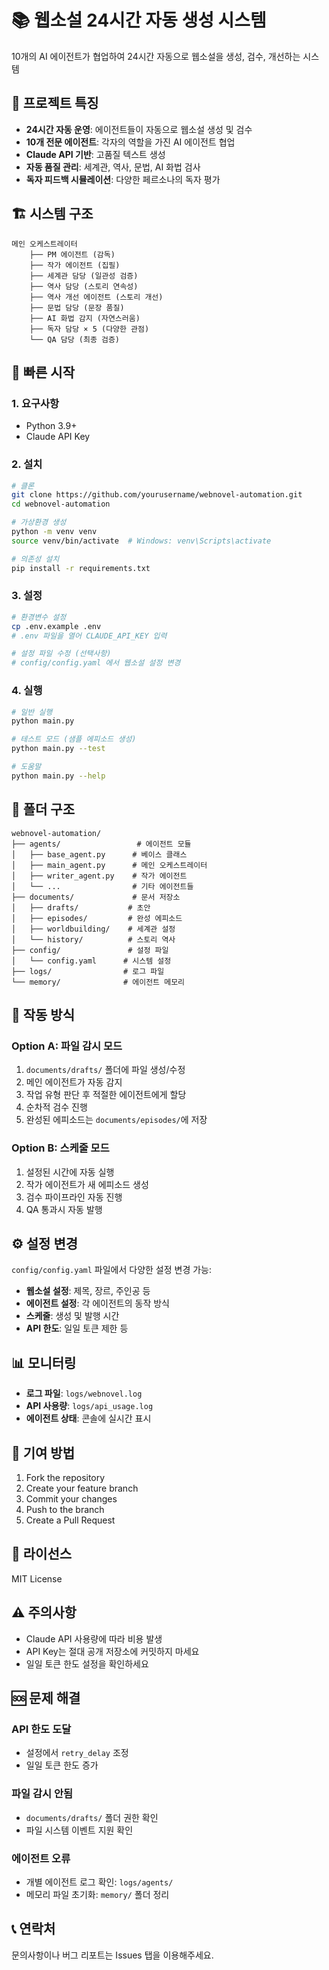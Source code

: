 # 📚 웹소설 24시간 자동 생성 시스템

10개의 AI 에이전트가 협업하여 24시간 자동으로 웹소설을 생성, 검수, 개선하는 시스템

## 🎯 프로젝트 특징

- **24시간 자동 운영**: 에이전트들이 자동으로 웹소설 생성 및 검수
- **10개 전문 에이전트**: 각자의 역할을 가진 AI 에이전트 협업
- **Claude API 기반**: 고품질 텍스트 생성
- **자동 품질 관리**: 세계관, 역사, 문법, AI 화법 검사
- **독자 피드백 시뮬레이션**: 다양한 페르소나의 독자 평가

## 🏗️ 시스템 구조

```
메인 오케스트레이터
    ├── PM 에이전트 (감독)
    ├── 작가 에이전트 (집필)
    ├── 세계관 담당 (일관성 검증)
    ├── 역사 담당 (스토리 연속성)
    ├── 역사 개선 에이전트 (스토리 개선)
    ├── 문법 담당 (문장 품질)
    ├── AI 화법 감지 (자연스러움)
    ├── 독자 담당 × 5 (다양한 관점)
    └── QA 담당 (최종 검증)
```

## 🚀 빠른 시작

### 1. 요구사항
- Python 3.9+
- Claude API Key

### 2. 설치
```bash
# 클론
git clone https://github.com/yourusername/webnovel-automation.git
cd webnovel-automation

# 가상환경 생성
python -m venv venv
source venv/bin/activate  # Windows: venv\Scripts\activate

# 의존성 설치
pip install -r requirements.txt
```

### 3. 설정
```bash
# 환경변수 설정
cp .env.example .env
# .env 파일을 열어 CLAUDE_API_KEY 입력

# 설정 파일 수정 (선택사항)
# config/config.yaml 에서 웹소설 설정 변경
```

### 4. 실행
```bash
# 일반 실행
python main.py

# 테스트 모드 (샘플 에피소드 생성)
python main.py --test

# 도움말
python main.py --help
```

## 📁 폴더 구조

```
webnovel-automation/
├── agents/                 # 에이전트 모듈
│   ├── base_agent.py      # 베이스 클래스
│   ├── main_agent.py      # 메인 오케스트레이터
│   ├── writer_agent.py    # 작가 에이전트
│   └── ...                # 기타 에이전트들
├── documents/             # 문서 저장소
│   ├── drafts/           # 초안
│   ├── episodes/         # 완성 에피소드
│   ├── worldbuilding/    # 세계관 설정
│   └── history/          # 스토리 역사
├── config/               # 설정 파일
│   └── config.yaml      # 시스템 설정
├── logs/                # 로그 파일
└── memory/              # 에이전트 메모리
```

## 🔄 작동 방식

### Option A: 파일 감시 모드
1. `documents/drafts/` 폴더에 파일 생성/수정
2. 메인 에이전트가 자동 감지
3. 작업 유형 판단 후 적절한 에이전트에게 할당
4. 순차적 검수 진행
5. 완성된 에피소드는 `documents/episodes/`에 저장

### Option B: 스케줄 모드
1. 설정된 시간에 자동 실행
2. 작가 에이전트가 새 에피소드 생성
3. 검수 파이프라인 자동 진행
4. QA 통과시 자동 발행

## ⚙️ 설정 변경

`config/config.yaml` 파일에서 다양한 설정 변경 가능:

- **웹소설 설정**: 제목, 장르, 주인공 등
- **에이전트 설정**: 각 에이전트의 동작 방식
- **스케줄**: 생성 및 발행 시간
- **API 한도**: 일일 토큰 제한 등

## 📊 모니터링

- **로그 파일**: `logs/webnovel.log`
- **API 사용량**: `logs/api_usage.log`
- **에이전트 상태**: 콘솔에 실시간 표시

## 🤝 기여 방법

1. Fork the repository
2. Create your feature branch
3. Commit your changes
4. Push to the branch
5. Create a Pull Request

## 📝 라이선스

MIT License

## ⚠️ 주의사항

- Claude API 사용량에 따라 비용 발생
- API Key는 절대 공개 저장소에 커밋하지 마세요
- 일일 토큰 한도 설정을 확인하세요

## 🆘 문제 해결

### API 한도 도달
- 설정에서 `retry_delay` 조정
- 일일 토큰 한도 증가

### 파일 감시 안됨
- `documents/drafts/` 폴더 권한 확인
- 파일 시스템 이벤트 지원 확인

### 에이전트 오류
- 개별 에이전트 로그 확인: `logs/agents/`
- 메모리 파일 초기화: `memory/` 폴더 정리

## 📞 연락처

문의사항이나 버그 리포트는 Issues 탭을 이용해주세요.
